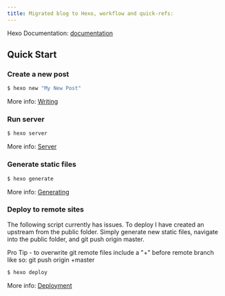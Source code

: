```yaml
---
title: Migrated blog to Hexo, workflow and quick-refs:
---
```


Hexo Documentation: [documentation](https://hexo.io/docs/) 


## Quick Start

### Create a new post

``` bash
$ hexo new "My New Post"
```

More info: [Writing](https://hexo.io/docs/writing.html)

### Run server

``` bash
$ hexo server
```

More info: [Server](https://hexo.io/docs/server.html)

### Generate static files

``` bash
$ hexo generate
```

More info: [Generating](https://hexo.io/docs/generating.html)

### Deploy to remote sites

The following script currently has issues. To deploy I have created an upstream from the public folder. 
Simply generate new static files, navigate into the public folder, and git push origin master.

Pro Tip - to overwrite git remote files include a "+" before remote branch like so:  git push origin +master

``` bash
$ hexo deploy
```


More info: [Deployment](https://hexo.io/docs/deployment.html)
